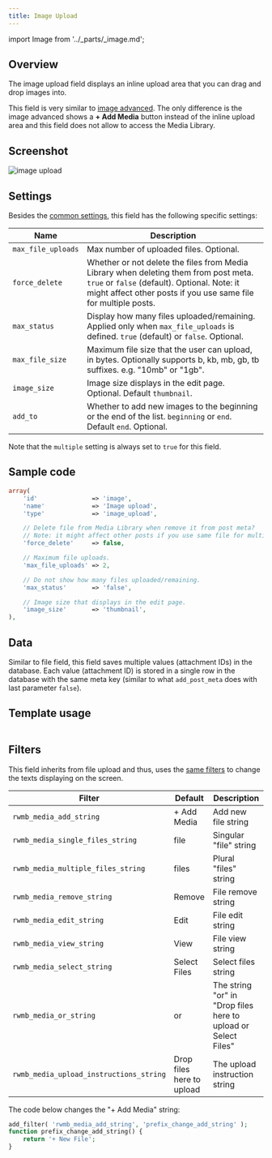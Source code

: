 ```yaml
---
title: Image Upload
---
```


import Image from '../_parts/_image.md';

## Overview

The image upload field displays an inline upload area that you can drag and drop images into.

This field is very similar to [image advanced](/fields/image-advanced/). The only difference is the image advanced shows a **+ Add Media** button instead of the inline upload area and this field does not allow to access the Media Library.

## Screenshot

![image upload](https://i.imgur.com/Ev4iwoQ.png)

## Settings

Besides the [common settings](/creating-fields-with-code/#field-settings), this field has the following specific settings:

Name | Description
--- | ---
`max_file_uploads` | Max number of uploaded files. Optional.
`force_delete` | Whether or not delete the files from Media Library when deleting them from post meta. `true` or `false` (default). Optional. Note: it might affect other posts if you use same file for multiple posts.
`max_status` | Display how many files uploaded/remaining. Applied only when `max_file_uploads` is defined. `true` (default) or `false`. Optional.
`max_file_size` | Maximum file size that the user can upload, in bytes. Optionally supports b, kb, mb, gb, tb suffixes. e.g. "10mb" or "1gb".
`image_size` | Image size displays in the edit page. Optional. Default `thumbnail`.
`add_to` | Whether to add new images to the beginning or the end of the list. `beginning` or `end`. Default `end`. Optional.

Note that the `multiple` setting is always set to `true` for this field.

## Sample code

```php
array(
    'id'               => 'image',
    'name'             => 'Image upload',
    'type'             => 'image_upload',

    // Delete file from Media Library when remove it from post meta?
    // Note: it might affect other posts if you use same file for multiple posts
    'force_delete'     => false,

    // Maximum file uploads.
    'max_file_uploads' => 2,

    // Do not show how many files uploaded/remaining.
    'max_status'       => 'false',

    // Image size that displays in the edit page.
    'image_size'       => 'thumbnail',
),
```

## Data

Similar to file field, this field saves multiple values (attachment IDs) in the database. Each value (attachment ID) is stored in a single row in the database with the same meta key (similar to what `add_post_meta` does with last parameter `false`).

## Template usage

<Image />

## Filters

This field inherits from file upload and thus, uses the [same filters](/fields/file-upload/) to change the texts displaying on the screen.

Filter|Default|Description
---|---|---
`rwmb_media_add_string`|+ Add Media|Add new file string
`rwmb_media_single_files_string`|file|Singular "file" string
`rwmb_media_multiple_files_string`|files|Plural "files" string
`rwmb_media_remove_string`|Remove|File remove string
`rwmb_media_edit_string`|Edit|File edit string
`rwmb_media_view_string`|View|File view string
`rwmb_media_select_string`|Select Files|Select files string
`rwmb_media_or_string`|or|The string "or" in "Drop files here to upload or Select Files"
`rwmb_media_upload_instructions_string`|Drop files here to upload|The upload instruction string

The code below changes the "+ Add Media" string:

```php
add_filter( 'rwmb_media_add_string', 'prefix_change_add_string' );
function prefix_change_add_string() {
    return '+ New File';
}
```
